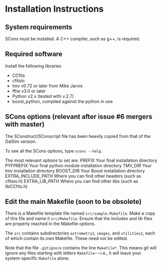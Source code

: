 Installation Instructions
=========================

System requirements
-------------------

SCons must be installed.
A C++ compiler, such as g++, is required.


Required software
-----------------

Install the following libraries

  - CCfits
  - cfitsio
  - tmv v0.72  or later   from Mike Jarvis
  - fftw v3.0  or later
  - Python v2.x (tested with v.2.7)
  - boost_python, compiled against the python in use



SCons options (relevant after issue #6 mergers with master)
-----------------------------------------------------------

The SConstruct/SConscript file has been heavily copied from that of the GalSim version.

To see all the SCons options, type `scons --help`.

The most relevant options to set are:
PREFIX               Your final installation directory
PYFPREFIX            Your final python module installation directory
TMV_DIR              Your tmv installation directory
BOOST_DIR            Your Boost installation directory
EXTRA_INCLUDE_PATH   Where you can find other headers (such as cfitsio.h)
EXTRA_LIB_PATH       Where you can find other libs (such as libCCfits.h)




Edit the main Makefile (soon to be obsolete)
--------------------------------------------

There is a Makefile template file named `src/sample.Makefile`.  Make a copy of 
this file and name it `src/Makefile`.  Ensure that the includes and lib files 
are properly reached in the Makefile options.

The `src` contains subdirectories `astrometry2`, `images`, and `utilities2`, 
each of which contain its own Makefile.  These need not be edited.

Note that the file `.gitignore` contains the line `Makefile*`.  This means git 
will ignore any files starting with letters `Makefile`---i.e., it will leave
your system-specific `Makefile` alone.
